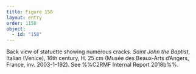 ```yaml
---
title: Figure 158
layout: entry
order: 1158
object:
  - id: "158"
---
```


Back view of statuette showing numerous cracks. *Saint John the Baptist*, Italian (Venice), 16th century, H. 25 cm (Musée des Beaux-Arts d’Angers, France, inv. 2003-1-192). See %%C2RMF Internal Report 2018b%%.
